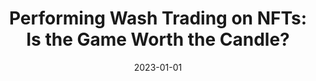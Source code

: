 ---
title: 'Performing Wash Trading on NFTs: Is the Game Worth the Candle?'
collection: publications
permalink: /publication/2023-Big Data and Cognitive Computing-Performing-Wash.md
excerpt: 'L. Bonifazi G.; Cauteruccio F.; Corradini E.; Marchetti M.; Montella D.; Scarponi S.; Ursino D.; Virgili'
date: 2023-01-01
venue: 'Big Data and Cognitive Computing'
link: 'https://doi.org/10.3390/bdcc7010038'
location: 'Department of Information Engineering (DII), Polytechnic University of Marche, Ancona, 60121, Italy, Iconsulting, Casalecchio di Reno, 40033, Italy'
---